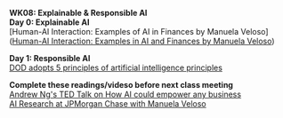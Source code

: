 **WK08: Explainable & Responsible AI**  
**Day 0: Explainable AI**  
[Human-AI Interaction: Examples of AI in Finances by Manuela Veloso]([Human-AI Interaction: Examples in AI and Finances by Manuela Veloso](https://www.youtube.com/watch?v=zD7yQwvvIvM))  


**Day 1: Responsible AI**  
[DOD adopts 5 principles of artificial intelligence principles](https://www.defense.gov/News/News-Stories/Article/Article/2094085/dod-adopts-5-principles-of-artificial-intelligence-ethics/#.Y_l9b-fnkIY.linkedin)  

**Complete these readings/videso before next class meeting**  
[Andrew Ng's TED Talk on How AI could empower any business](https://www.ted.com/talks/andrew_ng_how_ai_could_empower_any_business?language=en)  
[AI Research at JPMorgan Chase with Manuela Veloso](https://www.youtube.com/watch?v=uJ4l0awqAYA&t=1556s)  
